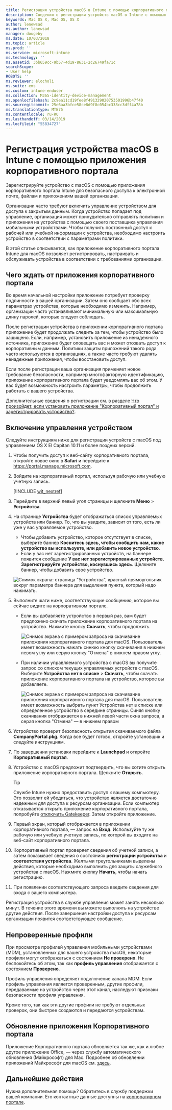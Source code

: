 ```yaml
---
title: Регистрация устройства macOS в Intune с помощью корпоративного портала | Microsoft Docs
description: Сведения о регистрации устройств macOS в Intune с помощью приложения корпоративного портала.
keywords: Mac OS X, Mac OS, OS X
author: lenewsad
ms.author: lanewsad
manager: dougeby
ms.date: 10/03/2018
ms.topic: article
ms.prod: ''
ms.service: microsoft-intune
ms.technology: ''
ms.assetid: 3bb659cc-9b57-4d19-8631-2c26749fa71c
searchScope:
- User help
ROBOTS: ''
ms.reviewer: elocholi
ms.suite: ems
ms.custom: intune-enduser
ms.collection: M365-identity-device-management
ms.openlocfilehash: 2c9ea11cd19fee8f491329020753501996b47f40
ms.sourcegitcommit: 25e6aa3bfce58ce8d9f8c054bc338cc3dff4a78b
ms.translationtype: MTE75
ms.contentlocale: ru-RU
ms.lasthandoff: 03/14/2019
ms.locfileid: "55834727"
---
```

# <a name="enroll-your-macos-device-in-intune-with-the-company-portal-app"></a>Регистрация устройства macOS в Intune с помощью приложения корпоративного портала

Зарегистрируйте устройство с macOS с помощью приложения корпоративного портала Intune для безопасного доступа к электронной почте, файлам и приложениям вашей организации.

Организации часто требуют включить управление устройством для доступа к закрытым данным. Когда устройство попадает под управление, организация может принудительно отправлять политики и приложения на устройства с помощью своего поставщика управления мобильными устройствами. Чтобы получить постоянный доступ к рабочей или учебной информации с устройства, необходимо настроить устройство в соответствии с параметрами политики.  

В этой статье описывается, как приложение корпоративного портала Intune для macOS позволяет регистрировать, настраивать и обслуживать устройства в соответствии с требованиями организации.

## <a name="what-to-expect-from-the-company-portal-app"></a>Чего ждать от приложения корпоративного портала

Во время начальной настройки приложение потребует проверку подлинности в вашей организации. Затем оно сообщает обо всех параметрах устройства, которые необходимо изменить. Например, организации часто устанавливают минимальную или максимальную длину паролей, которые следует соблюдать.    

После регистрации устройства в приложении корпоративного портала приложение будет продолжать следить за тем, чтобы устройство было защищено. Если, например, установить приложение из ненадежного источника, приложение будет оповещать вас и может отозвать доступ к корпоративным данным. Политики защиты приложений такого рода часто используются в организациях, а также часто требуют удалять ненадежные приложения, чтобы восстановить доступ.

Если после регистрации ваша организация применяет новое требование безопасности, например многофакторную идентификацию, приложение корпоративного портала будет уведомлять вас об этом. У вас будет возможность настроить параметры, чтобы продолжить работать с вашего устройства.  

Дополнительные сведения о регистрации см. в разделе [Что произойдет, если установить приложение "Корпоративный портал" и зарегистрировать устройство?](what-happens-if-you-install-the-Company-Portal-app-and-enroll-your-device-in-intune-macos.md).  

## <a name="get-your-device-managed"></a>Включение управления устройством  
Следуйте инструкциям ниже для регистрации устройств с macOS под управлением OS X El Capitan 10.11 и более поздних версий.   


1. Чтобы получить доступ к веб-сайту корпоративного портала, откройте новое окно в __Safari__ и перейдите к https://portal.manage.microsoft.com.  

2. Войдите на корпоративный портал, используя рабочую или учебную учетную запись.

   [!INCLUDE [wit_nextref](includes/end-user-password-guidance.md)]


3. Перейдите в верхний левый угол страницы и щелкните **Меню** > **Устройства**.  

4. На странице __Устройства__ будет отображаться список управляемых устройств или баннер. То, что вы увидите, зависит от того, есть ли уже у вас управляемое устройство. 
    * Чтобы добавить устройство, которое отсутствует в списке, выберите баннер **Коснитесь здесь, чтобы сообщить нам, какое устройство вы используете, или добавить новое устройство**.
    * Если у вас нет зарегистрированных устройств, на баннере появится сообщение **У вас нет зарегистрированных устройств. Зарегистрируйте устройство, коснувшись здесь**. Щелкните баннер, чтобы добавить свое устройство.  

     ![Снимок экрана: страница "Устройства", красный прямоугольник вокруг параметра баннера для выделения пункта, который надо нажимать.](./media/CP-enroll-MACOS-1808.png)  
5.  Выполните шаги ниже, соответствующие сообщению, которое вы сейчас видите на корпоративном портале.  
    * Если вы добавляете устройство в первый раз, вам будет предложено скачать приложение корпоративного портала на устройство. Нажмите кнопку **Скачать**, чтобы продолжить.  

         ![Снимок экрана с примером запроса на скачивание приложения корпоративного портала для macOS. Пользователь имеет возможность нажать синюю кнопку скачивания в нижнем левом углу или серую кнопку "Отмена" в нижнем правом углу.](./media/CP-enroll-download-macOS-1808.png)  

    * При наличии управляемого устройства с macOS вы получите запрос со списком текущих управляемых устройств с macOS. Выберите **Устройства нет в списке** > **Скачать**, чтобы скачать приложение корпоративного портала на устройство, которое вы добавляете.  

         ![Снимок экрана с примером запроса на скачивание приложения корпоративного портала для macOS. Пользователь имеет возможность выбрать пункт *Устройства нет в списке* или определенное устройство в середине страницы. Синяя кнопку скачивания отображается в нижней левой части окна запроса, а серая кнопка "Отмена" — в нижнем правом](./media/cp-mac-os-device-isnt-here-1808.png)  

6. Устройство проверит безопасность открытия скачиваемого файла **CompanyPortal.pkg**. Когда все будет готово, откройте установщик и следуйте инструкциям.  

7. По завершении установки перейдите к **Launchpad** и откройте **Корпоративный портал**.  

8. Устройство с macOS предложит подтвердить, что вы хотите открыть приложение корпоративного портала. Щелкните **Открыть**.  

   > [!TIP]
   > Службе Intune нужно предоставить доступ к вашему компьютеру. Это позволит ей убедиться, что устройство является достаточно надежным для доступа к ресурсам организации. Если компьютер отказывается открыть приложение корпоративного портала, попробуйте [отключить Gatekeeper](https://support.apple.com/HT202491). Затем откройте приложение.

9. Первый экран, который отображается в приложении корпоративного портала, — запрос на **Вход**. Используйте ту же рабочую или учебную учетную запись, по которой вы входите на веб-сайт корпоративного портала.

10. Корпоративный портал проверяет сведения об учетной записи, а затем показывает сведения о состояниях **регистрации устройства** и **соответствия устройства**. Желтыми треугольниками выделены действия, которые необходимо выполнить для защиты служебного устройства с macOS. Нажмите кнопку **Начать**, чтобы начать регистрацию. 

11. При появлении соответствующего запроса введите сведения для входа с вашего компьютера.  

Регистрация устройства в службе управления может занять несколько минут. В течение этого времени вы можете выполнять на устройстве другие действия. После завершения настройки доступа к ресурсам организации появится соответствующее сообщение.  

## <a name="unverified-profiles"></a>Непроверенные профили
При просмотре профилей управления мобильными устройствами (MDM), установленных для вашего устройства macOS, некоторые профили могут отображаться с состоянием **Не проверено**. Не беспокойтесь об этом, так как **профиль управления** отображается с состоянием **Проверено**.  

Профиль управления определяет подключение канала MDM. Если профиль управления является проверенным, другие профили, передаваемые на устройство через этот канал, наследуют признаки безопасности профиля управления.

Кроме того, так как эти другие профили не требуют отдельных проверок, они быстрее создаются и передаются устройствам. 

## <a name="updating-the-company-portal-app"></a>Обновление приложения Корпоративного портала

Приложение Корпоративного портала обновляется так же, как и любое другое приложение Office, — через службу автоматического обновления (Майкрософт) для Mac. Подробнее об обновлении приложений Майкрософт для macOS см. [здесь](https://support.office.com/article/Check-for-Office-for-Mac-updates-automatically-bfd1e497-c24d-4754-92ab-910a4074d7c1).  

## <a name="next-steps"></a>Дальнейшие действия  
Нужна дополнительная помощь? Обратитесь в службу поддержки вашей компании. Его контактные данные доступны на [корпоративном портале](https://go.microsoft.com/fwlink/?linkid=2010980).  


